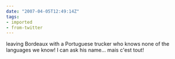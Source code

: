 ```yaml
---
date: "2007-04-05T12:49:14Z"
tags:
- imported
- from-twitter
---
```

leaving Bordeaux with a Portuguese trucker who knows none of the languages we know\! I can ask his name... mais c'est tout\!
